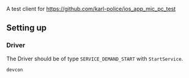 A test client for https://github.com/karl-police/ios_app_mic_pc_test


## Setting up

### Driver

The Driver should be of type ``SERVICE_DEMAND_START`` with ``StartService``.

``devcon``